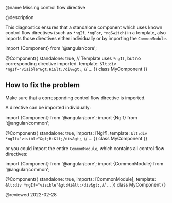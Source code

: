 @name Missing control flow directive

@description

This diagnostics ensures that a standalone component which uses known control flow directives
(such as `*ngIf`, `*ngFor`, `*ngSwitch`) in a template, also imports those directives either
individually or by importing the `CommonModule`.

<code-example format="typescript" language="typescript">

import {Component} from '&commat;angular/core';

&commat;Component({
  standalone: true,
  // Template uses `*ngIf`, but no corresponding directive imported.
  template: `&lt;div *ngIf="visible"&gt;Hi&lt;/div&gt;`,
  // &hellip;
})
class MyComponent {}

</code-example>

## How to fix the problem

Make sure that a corresponding control flow directive is imported.

A directive can be imported individually:

<code-example format="typescript" language="typescript">

import {Component} from '&commat;angular/core';
import {NgIf} from '&commat;angular/common';

&commat;Component({
  standalone: true,
  imports: [NgIf],
  template: `&lt;div *ngIf="visible"&gt;Hi&lt;/div&gt;`,
  // &hellip;
})
class MyComponent {}

</code-example>

or you could import the entire `CommonModule`, which contains all control flow directives:

<code-example format="typescript" language="typescript">

import {Component} from '&commat;angular/core';
import {CommonModule} from '&commat;angular/common';

&commat;Component({
  standalone: true,
  imports: [CommonModule],
  template: `&lt;div *ngIf="visible"&gt;Hi&lt;/div&gt;`,
  // &hellip;
})
class MyComponent {}

</code-example><!-- links -->

<!-- external links -->

<!-- end links -->

@reviewed 2022-02-28
